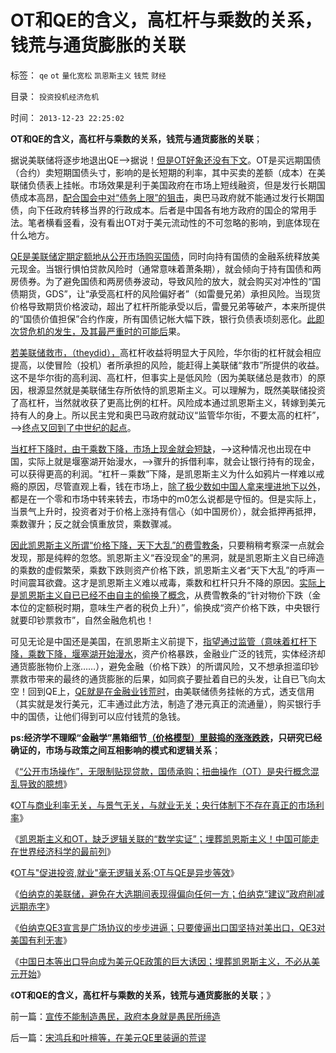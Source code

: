 # OT和QE的含义，高杠杆与乘数的关系，钱荒与通货膨胀的关联

标签： `qe` `ot` `量化宽松` `凯恩斯主义` `钱荒` `财经` 

目录： `投资投机经济危机`

时间： `2013-12-23 22:25:02`

**OT和QE的含义，高杠杆与乘数的关系，钱荒与通货膨胀的关联**；

据说美联储将逐步地退出QE——>据说！[但是OT好象还没有下文](../../../2012/9/19/OT与QE是异步等效.md)。OT是买远期国债（合约）卖短期国债头寸，影响的是长短期的利率，其中买卖的差额（成本）在美联储负债表上挂帐。市场效果是利于美国政府在市场上短线融资，但是发行长期国债成本高昂，[配合国会中对“债务上限”的狙击](../../../2011/8/11/美元信用非美国信用；向共和党致敬！.md)，奥巴马政府就不能通过发行长期国债，向下任政府转移当界的行政成本。后者是中国各有地方政府的国企的常用手法。笔者横看竖看，没有看出OT对于美元流动性的不可忽略的影响，到底体现在什么地方。

[QE是美联储定期定额地从公开市场购买国债](../../../2012/9/20/伯纳克QE3宣言是广场协议的步步进逼.md)，同时向持有国债的金融系统释放美元现金。当银行惧怕贷款风险时（通常意味着萧条期），就会倾向于持有国债和两房债券。为了避免国债和两房债券波动，导致风险的放大，就会购买对冲性的“国债期货，GDS”，让“承受高杠杆的风险偏好者”（如雷曼兄弟）承担风险。当现货价格导致期货价格波动，超出了杠杆所能承受以后，雷曼兄弟等破产，本来所提供的“国债价值担保”合约作废，所有国债记帐大幅下跌，银行负债表顷刻恶化。[此即次贷危机的发生，及其最严重时的可能后](../../../2011/3/2/奥巴马叫停中国援美保障房，美国房价反弹.md)果。

[若美联储救市，（theydid），](../../../2008/10/11/价值守恒：金融危机，经济危机，救市，中国和美国.md)高杠杆收益将明显大于风险，华尔街的杠杆就会相应提高，以使冒险（投机）者所承担的风险，能赶得上美联储“救市”所提供的收益。这不是华尔街的高利润、高杠杆，但事实上是低风险（因为美联储总是救市）的原因，根源显然就是美联储生存所依恃的凯恩斯主义。可以理解为，既然美联储投资了高杠杆，当然就收获了更高比例的杠杆。风险成本通过凯恩斯主义，转嫁到美元持有人的身上。所以民主党和奥巴马政府就动议“监管华尔街，不要太高的杠杆”，——>[终点又回到了中世纪的起点](../../../2011/8/26/世袭的富人现象，意味着特权的存在.md)。

[当杠杆下降时，由于乘数下降，市场上现金就会短缺](../../../2011/6/23/为什么次贷危机有高杠杆？麦道夫和垃圾债券是高利贷吗？.md)，——>这种情况也出现在中国，实际上就是堰塞湖开始漫水，——>骤升的拆借利率，就会让银行持有的现金，可以获得更高的利润。“杠杆－乘数”下降，是凯恩斯主义为什么如鸦片一样难以戒瘾的原因，尽管直观上看，钱在市场上，[除了极少数如中国人拿来埋进地下以外](../../../2012/12/13/埋葬凯恩斯主义，不必从美元开始.md)，都是在一个零和市场中转来转去，市场中的m0怎么说都是守恒的。但是实际上，当景气上升时，投资者对于价格上涨持有信心（如中国房价），就会抵押再抵押，乘数骤升；反之就会慎重放贷，乘数骤减。

[因此凯恩斯主义所谓“价格下降，天下大乱”的费雪教条](../../../2009/4/24/费雪教条和凯恩斯主义.md)，只要稍稍考察深一点就会发现，那是纯粹的忽悠。凯恩斯主义“吞没现金”的黑洞，就是凯恩斯主义自已缔造的乘数的虚假繁荣，乘数下跌则资产价格下跌，凯恩斯主义者“天下大乱”的呼声一时间震耳欲聋。这才是凯恩斯主义难以戒毒，乘数和杠杆只升不降的原因。[实际上是凯恩斯主义自已已经不由自主的偷换了概念](../../../2009/4/22/费雪教条之通货紧缩有害论背后的资产利益链.md)，从费雪教条的“针对物价下跌（金本位的定额税时期，意味生产者的税负上升）”，偷换成“资产价格下跌，中央银行就要印钞票救市”，自然金融危机也！

可见无论是中国还是美国，在凯恩斯主义前提下，[指望通过监管（意味着杠杆下降，乘数下降，堰塞湖开始漫水](../../../2013/4/15/凯恩斯主义的基础货币与M2之间的乘数和国进民退；.md)，资产价格暴跌，金融业广泛的钱荒，实体经济却通货膨胀物价上涨……），避免金融（价格下跌）的所谓风险，又不想承担滥印钞票救市带来的最终的通货膨胀的后果，如同疯子要扯着自已的头发，让自已飞向太空！回到QE上，[QE就是在金融业钱荒时](../../../2012/9/19/伯纳克的QE3是讲政治的宣传，不是讲经济学；.md)，由美联储债务挂帐的方式，透支信用（其实就是发行美元，汇丰通过此方法，制造了港元真正的流通量），购买银行手中的国债，让他们得到可以应付钱荒的急钱。

**ps:经济学不理睬“金融学”黑箱细节[（价格模型）里鼓捣的涨涨跌跌](../../../2012/1/7/“选择命运盒子的技术”和“打破命运盒子的科学”.md)，只研究已经确证的，市场与政策之间互相影响的模式和逻辑关系**；

《[“公开市场操作”，无限制贴现贷款，国债承购；扭曲操作（OT）是央行概念混乱导致的臆想](../../../2012/9/16/扭曲操作（OT）促复苏是央行概念混乱的臆想.md)》

《[OT与商业利率无关，与景气无关，与就业无关；央行体制下不存在真正的市场利率](../../../2012/9/16/美联储权力是绝对的，不受国民监督；.md)》

《[凯恩斯主义和OT，缺乏逻辑关联的“数学实证”；埋葬凯恩斯主义！中国可能走在世界经济科学的最前列](../../../2012/9/16/埋葬凯恩斯主义！中国经济学家已经走在世界最前列.md)》

《[OT与"促进投资,就业"毫无逻辑关系;OT与QE是异步等效](../../../2012/9/19/OT与QE是异步等效.md)》

《[伯纳克的美联储，避免在大选期间表现得偏向任何一方；伯纳克“建议”政府削减远期赤字](../../../2012/9/19/伯纳克的QE3是讲政治的宣传，不是讲经济学；.md)》

《[伯纳克QE3宣言是广场协议的步步进逼；只要傻逼出口国坚持对美出口，QE3对美国有利无害](../../../2012/9/20/伯纳克QE3宣言是广场协议的步步进逼.md)》

《[中国日本等出口导向成为美元QE政策的巨大诱因；埋葬凯恩斯主义，不必从美元开始](../../../2012/12/13/埋葬凯恩斯主义，不必从美元开始.md)》

《**OT和QE的含义，高杠杆与乘数的关系，钱荒与通货膨胀的关联**；》



前一篇：[宣传不能制造愚民，政府本身就是愚民所缔造](../../../2013/12/23/宣传不能制造愚民，政府本身就是愚民所缔造.md)

后一篇：[宋鸿兵和叶檀等，在美元QE里装逼的荒谬](../../../2013/12/23/宋鸿兵和叶檀等，在美元QE里装逼的荒谬.md)